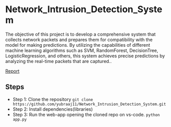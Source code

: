 # Network_Intrusion_Detection_System
The objective of this project is to develop a comprehensive system that collects network packets and prepares them for compatibility with the model for making predictions. By utilizing the capabilities of different machine learning algorithms such as SVM, RandomForest, DecisionTree, LogisticRegression, and others, this system achieves precise predictions by analyzing the real-time packets that are captured..

[Report](https://github.com/yubraaj11/Network_Intrusion_Detection_System/blob/master/Document/NIDS%20MAJOR%20FINAL.pdf)
## Steps
* Step 1: Clone the repository
`git clone https://github.com/yubraaj11/Network_Intrusion_Detection_System.git`
* Step 2: Install dependencies(libraries)
* Step 3: Run the web-app opening the cloned repo on vs-code. 
`python app.py`
